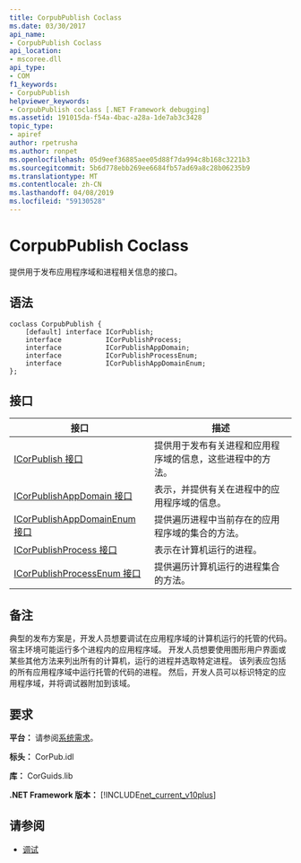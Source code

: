 ```yaml
---
title: CorpubPublish Coclass
ms.date: 03/30/2017
api_name:
- CorpubPublish Coclass
api_location:
- mscoree.dll
api_type:
- COM
f1_keywords:
- CorpubPublish
helpviewer_keywords:
- CorpubPublish coclass [.NET Framework debugging]
ms.assetid: 191015da-f54a-4bac-a28a-1de7ab3c3428
topic_type:
- apiref
author: rpetrusha
ms.author: ronpet
ms.openlocfilehash: 05d9eef36885aee05d88f7da994c8b168c3221b3
ms.sourcegitcommit: 5b6d778ebb269ee6684fb57ad69a8c28b06235b9
ms.translationtype: MT
ms.contentlocale: zh-CN
ms.lasthandoff: 04/08/2019
ms.locfileid: "59130528"
---
```

# <a name="corpubpublish-coclass"></a>CorpubPublish Coclass
提供用于发布应用程序域和进程相关信息的接口。  
  
## <a name="syntax"></a>语法  
  
```  
coclass CorpubPublish {  
    [default] interface ICorPublish;  
    interface           ICorPublishProcess;  
    interface           ICorPublishAppDomain;  
    interface           ICorPublishProcessEnum;  
    interface           ICorPublishAppDomainEnum;  
};  
```  
  
## <a name="interfaces"></a>接口  
  
|接口|描述|  
|---------------|-----------------|  
|[ICorPublish 接口](../../../../docs/framework/unmanaged-api/debugging/icorpublish-interface.md)|提供用于发布有关进程和应用程序域的信息，这些进程中的方法。|  
|[ICorPublishAppDomain 接口](../../../../docs/framework/unmanaged-api/debugging/icorpublishappdomain-interface.md)|表示，并提供有关在进程中的应用程序域的信息。|  
|[ICorPublishAppDomainEnum 接口](../../../../docs/framework/unmanaged-api/debugging/icorpublishappdomainenum-interface.md)|提供遍历进程中当前存在的应用程序域的集合的方法。|  
|[ICorPublishProcess 接口](../../../../docs/framework/unmanaged-api/debugging/icorpublishprocess-interface.md)|表示在计算机运行的进程。|  
|[ICorPublishProcessEnum 接口](../../../../docs/framework/unmanaged-api/debugging/icorpublishprocessenum-interface.md)|提供遍历计算机运行的进程集合的方法。|  
  
## <a name="remarks"></a>备注  
 典型的发布方案是，开发人员想要调试在应用程序域的计算机运行的托管的代码。 宿主环境可能运行多个进程内的应用程序域。 开发人员想要使用图形用户界面或某些其他方法来列出所有的计算机，运行的进程并选取特定进程。 该列表应包括的所有应用程序域中运行托管的代码的进程。 然后，开发人员可以标识特定的应用程序域，并将调试器附加到该域。  
  
## <a name="requirements"></a>要求  
 **平台：** 请参阅[系统需求](../../../../docs/framework/get-started/system-requirements.md)。  
  
 **标头：** CorPub.idl  
  
 **库：** CorGuids.lib  
  
 **.NET Framework 版本：**  [!INCLUDE[net_current_v10plus](../../../../includes/net-current-v10plus-md.md)]  
  
## <a name="see-also"></a>请参阅

- [调试](../../../../docs/framework/unmanaged-api/debugging/index.md)
